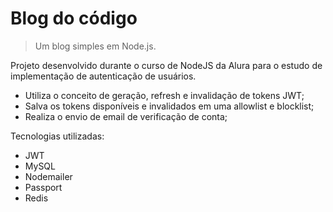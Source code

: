 # Blog do código

> Um blog simples em Node.js.

Projeto desenvolvido durante o curso de NodeJS da Alura para o estudo de implementação de autenticação de usuários.

- Utiliza o conceito de geração, refresh e invalidação de tokens JWT;
- Salva os tokens disponíveis e invalidados em uma allowlist e blocklist;
- Realiza o envio de email de verificação de conta;

Tecnologias utilizadas:

- JWT
- MySQL
- Nodemailer
- Passport
- Redis
